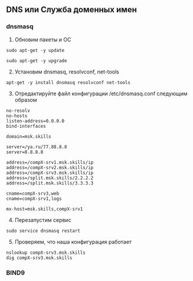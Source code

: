 ## DNS или Служба доменных имен


### dnsmasq
1. Обновим пакеты и ОС

```
sudo apt-get -y update

sudo apt-get -y upgrade
```

2. Установим dnsmasq, resolvconf, net-tools

```
apt-get -y install dnsmasq resolvconf net-tools
```

3. Отредактируйте файл конфигурации /etc/dnsmasq.conf следующим образом

```
no-resolv
no-hosts
listen-address=0.0.0.0
bind-interfaces

domain=msk.skills

server=/ya.ru/77.88.8.8
server=8.8.8.8

address=/compX-srv1.msk.skills/ip
address=/compX-srv2.msk.skills/ip
address=/compX-srv3.msk.skills/ip
address=/split.msk.skills/2.2.2.2
address=/split.msk.skills/3.3.3.3

cname=compX-srv3,web
cname=compX-srv1,logs

mx-host=msk.skills,compX-srv1
```
4. Перезапустим сервис
```
sudo service dnsmasq restart
```

5. Проверяем, что наша конфигурация работает
```
nslookup compX-srv3.msk.skills
dig compX-srv3.msk.skills 
```

### BIND9
